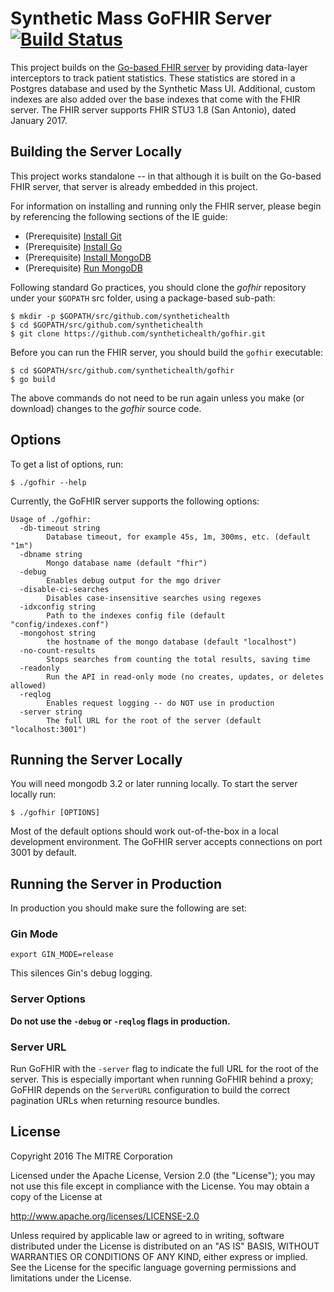 Synthetic Mass GoFHIR Server [![Build Status](https://travis-ci.org/synthetichealth/gofhir.svg?branch=master)](https://travis-ci.org/synthetichealth/gofhir)
============================

This project builds on the [Go-based FHIR server](https://github.com/intervention-engine/fhir) by providing data-layer interceptors to track patient statistics. These statistics are stored in a Postgres database and used by the Synthetic Mass UI. Additional, custom indexes are also added over the base indexes that come with the FHIR server. The FHIR server supports FHIR STU3 1.8 (San Antonio), dated January 2017.

Building the Server Locally
---------------------------

This project works standalone -- in that although it is built on the Go-based FHIR server, that server is already embedded in this project.

For information on installing and running only the FHIR server, please begin by referencing the following sections of the IE guide:

-	(Prerequisite) [Install Git](https://github.com/intervention-engine/ie/blob/master/docs/dev_install.md#install-git)
-	(Prerequisite) [Install Go](https://github.com/intervention-engine/ie/blob/master/docs/dev_install.md#install-go)
-	(Prerequisite) [Install MongoDB](https://github.com/intervention-engine/ie/blob/master/docs/dev_install.md#install-mongodb)
-	(Prerequisite) [Run MongoDB](https://github.com/intervention-engine/ie/blob/master/docs/dev_install.md#run-mongodb)

Following standard Go practices, you should clone the *gofhir* repository under your `$GOPATH` src folder, using a package-based sub-path:

```
$ mkdir -p $GOPATH/src/github.com/synthetichealth
$ cd $GOPATH/src/github.com/synthetichealth
$ git clone https://github.com/synthetichealth/gofhir.git
```

Before you can run the FHIR server, you should build the `gofhir` executable:

```
$ cd $GOPATH/src/github.com/synthetichealth/gofhir
$ go build
```

The above commands do not need to be run again unless you make (or download) changes to the *gofhir* source code.

Options
-------
To get a list of options, run:

```
$ ./gofhir --help
```

Currently, the GoFHIR server supports the following options:

```
Usage of ./gofhir:
  -db-timeout string
    	Database timeout, for example 45s, 1m, 300ms, etc. (default "1m")
  -dbname string
    	Mongo database name (default "fhir")
  -debug
    	Enables debug output for the mgo driver
  -disable-ci-searches
    	Disables case-insensitive searches using regexes
  -idxconfig string
    	Path to the indexes config file (default "config/indexes.conf")
  -mongohost string
    	the hostname of the mongo database (default "localhost")
  -no-count-results
    	Stops searches from counting the total results, saving time
  -readonly
    	Run the API in read-only mode (no creates, updates, or deletes allowed)
  -reqlog
    	Enables request logging -- do NOT use in production
  -server string
    	The full URL for the root of the server (default "localhost:3001")
```

Running the Server Locally
--------------------------

You will need mongodb 3.2 or later running locally. To start the server locally run:

```
$ ./gofhir [OPTIONS]
```

Most of the default options should work out-of-the-box in a local development environment. The GoFHIR server accepts connections on port 3001 by default.

Running the Server in Production
--------------------------------
In production you should make sure the following are set:

### Gin Mode

```
export GIN_MODE=release
```
This silences Gin's debug logging.

### Server Options

**Do not use the `-debug` or `-reqlog` flags in production.**

### Server URL

Run GoFHIR with the `-server` flag to indicate the full URL for the root of the server. This is especially important when running GoFHIR behind a proxy; GoFHIR depends on the `ServerURL` configuration to build the correct pagination URLs when returning resource bundles.

License
-------

Copyright 2016 The MITRE Corporation

Licensed under the Apache License, Version 2.0 (the "License"); you may not use this file except in compliance with the License. You may obtain a copy of the License at

http://www.apache.org/licenses/LICENSE-2.0

Unless required by applicable law or agreed to in writing, software distributed under the License is distributed on an "AS IS" BASIS, WITHOUT WARRANTIES OR CONDITIONS OF ANY KIND, either express or implied. See the License for the specific language governing permissions and limitations under the License.

